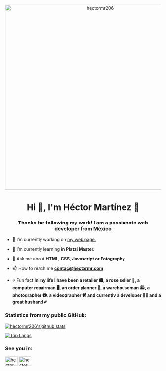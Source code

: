 <p align="center"> <a href="https://hectormr.com" target="_blank"> <img src="https://user-images.githubusercontent.com/45437401/98069393-40d09700-1e24-11eb-98a0-22b087620338.png" alt="hectormr206" width="600"/> </a> </p>

<h1 align="center">Hi 👋, I'm Héctor Martínez 🚀</h1>
<h3 align="center">Thanks for following my work! I am a passionate web developer from México</h3>

- 🔭 I’m currently working on [my web page.](https://hectormr.com)

- 🌱 I’m currently learning **in Platzi Master.**

- 💬 Ask me about **HTML, CSS, Javascript or Fotography.**

- 📫 How to reach me **contac@hectormr.com**

- ⚡ Fun fact **In my life I have been a retailer 🛍️, a rose seller 🌹, a computer repairman 🖥️, an order planner 📅, a warehouseman 🏭, a photographer 📷, a videographer 📹 and currently a developer 👨‍💻 and a great husband 💕**

<h3 align="left">Statistics from my public GitHub:</h3>

[![hectormr206's github stats](https://github-readme-stats.vercel.app/api?username=hectormr206&show_icons=true)](https://github.com/anuraghazra/github-readme-stats)

[![Top Langs](https://github-readme-stats.vercel.app/api/top-langs/?username=hectormr206&layout=compact)](https://github.com/anuraghazra/github-readme-stats)

<h3 align="left">See you in:</h3>
<p align="left">
<a href="https://twitter.com/hectormr206" target="blank"><img align="center" src="https://cdn.jsdelivr.net/npm/simple-icons@3.0.1/icons/twitter.svg" alt="hectormr206" height="30" width="40" /></a>
<a href="https://linkedin.com/in/hectormr206" target="blank"><img align="center" src="https://cdn.jsdelivr.net/npm/simple-icons@3.0.1/icons/linkedin.svg" alt="hectormr206" height="30" width="40" /></a>
</p>
